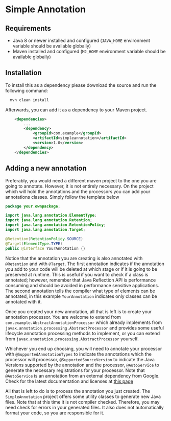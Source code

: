 # Simple Annotation

## Requirements
- Java 8 or newer installed and configured (`JAVA_HOME` environment variable should be available globally)
- Maven installed and configured (`M2_HOME` environment variable should be available globally)

## Installation 

To install this as a dependency please download the source and run the following command:

```bash
  mvn clean install
```
Afterwards, you can add it as a dependency to  your Maven project.

```XML
    <dependencies>
        ...
        <dependency>
            <groupId>com.example</groupId>
            <artifactId>simpleannotation</artifactId>
            <version>1.0</version>
        </dependency>
    </dependencies>
```
## Adding a new annotation
Preferably, you would need a different maven project to the one you are going to annotate. However, it is not entirely 
necessary. On the project which will hold the annotations and the processors you can add your annotations classes.
Simply follow the template below

```Java
package your.ownpackage;

import java.lang.annotation.ElementType;
import java.lang.annotation.Retention;
import java.lang.annotation.RetentionPolicy;
import java.lang.annotation.Target;

@Retention(RetentionPolicy.SOURCE)
@Target(ElementType.TYPE)
public @interface YourAnnotation {}
```

Notice that the annotation you are creating is also annotated with `@Retention` and with `@Target`. The first annotation
indicates if the annotation you add to your code will be deleted at which stage or if it is going to be preserved at
runtime. This is useful if you want to check if a class is annotated; however, remember that Java Reflection API is
performance consuming and should be avoided in performance sensitive applications. The second annotation tells the
compiler what type of elements can be annotated, in this example `YourAnnotation` indicates only classes can be
annotated with it.

Once you created your new annotation, all that is left is to create your annotation processor. You are welcome to extend
from `com.example.AbstractAnnotationProcessor` which already implements from 
`javax.annotation.processing.AbstractProcessor` and provides some useful lifecycle annotation processing methods to
implement, or you can extend from `javax.annotation.processing.AbstractProcessor` yourself.

Whichever you end up choosing, you will need to annotate your processor with `@SupportedAnnotationTypes` to indicate the
annotations which the processor will processor, `@SupportedSourceVersion` to indicate the Java Versions supported by the
annotation and the processor, `@AutoService` to generate the necessary registrations for your processor. Note that
`@AutoService` is an annotation from an external dependency from Google. Check for the latest documentation and licenses
at [this page](https://github.com/google/auto/tree/master/service)

All that is left to do is to process the annotation you just created. The `SimpleAnnotation` project offers some utility
classes to generate new Java files. Note that at this time it is not compiler checked. Therefore, you may need check for
errors in your generated files. It also does not automatically format your code, so you are responsible for it.
